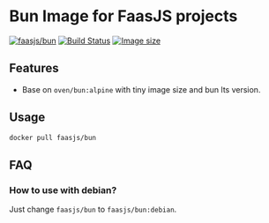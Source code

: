 # Bun Image for FaasJS projects

[![faasjs/bun](https://img.shields.io/badge/Docker-faasjs%2Fbun-blue)](https://hub.docker.com/repository/docker/faasjs/bun)
[![Build Status](https://github.com/faasjs/faasjs/actions/workflows/build-bun-image.yml/badge.svg)](https://github.com/faasjs/faasjs/actions/workflows/build-bun-image.yml)
[![Image size](https://img.shields.io/docker/image-size/faasjs/bun/latest)](https://hub.docker.com/repository/docker/faasjs/bun)

## Features

- Base on `oven/bun:alpine` with tiny image size and bun lts version.

## Usage

```bash
docker pull faasjs/bun
```

## FAQ

### How to use with debian?

Just change `faasjs/bun` to `faasjs/bun:debian`.
